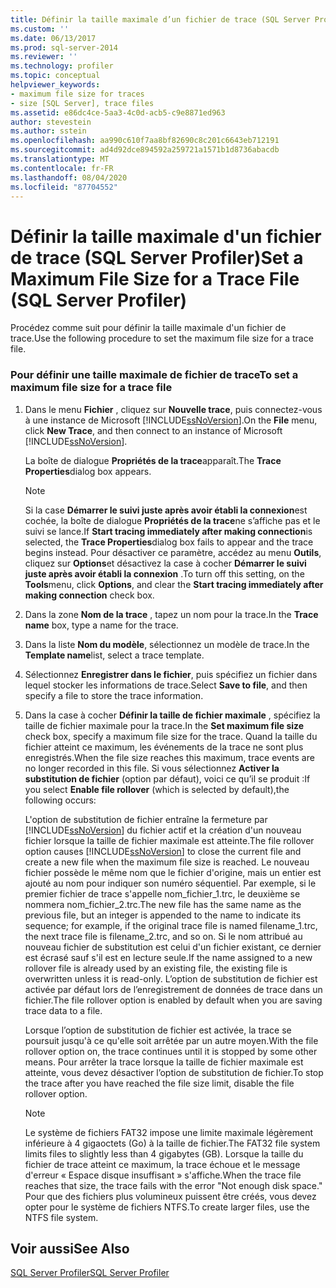 ```yaml
---
title: Définir la taille maximale d’un fichier de trace (SQL Server Profiler) | Microsoft Docs
ms.custom: ''
ms.date: 06/13/2017
ms.prod: sql-server-2014
ms.reviewer: ''
ms.technology: profiler
ms.topic: conceptual
helpviewer_keywords:
- maximum file size for traces
- size [SQL Server], trace files
ms.assetid: e86dc4ce-5aa3-4c0d-acb5-c9e8871ed963
author: stevestein
ms.author: sstein
ms.openlocfilehash: aa990c610f7aa8bf82690c8c201c6643eb712191
ms.sourcegitcommit: ad4d92dce894592a259721a1571b1d8736abacdb
ms.translationtype: MT
ms.contentlocale: fr-FR
ms.lasthandoff: 08/04/2020
ms.locfileid: "87704552"
---
```

# <a name="set-a-maximum-file-size-for-a-trace-file-sql-server-profiler"></a><span data-ttu-id="e2c51-102">Définir la taille maximale d'un fichier de trace (SQL Server Profiler)</span><span class="sxs-lookup"><span data-stu-id="e2c51-102">Set a Maximum File Size for a Trace File (SQL Server Profiler)</span></span>
  <span data-ttu-id="e2c51-103">Procédez comme suit pour définir la taille maximale d'un fichier de trace.</span><span class="sxs-lookup"><span data-stu-id="e2c51-103">Use the following procedure to set the maximum file size for a trace file.</span></span>  
  
### <a name="to-set-a-maximum-file-size-for-a-trace-file"></a><span data-ttu-id="e2c51-104">Pour définir une taille maximale de fichier de trace</span><span class="sxs-lookup"><span data-stu-id="e2c51-104">To set a maximum file size for a trace file</span></span>  
  
1.  <span data-ttu-id="e2c51-105">Dans le menu **Fichier** , cliquez sur **Nouvelle trace**, puis connectez-vous à une instance de Microsoft [!INCLUDE[ssNoVersion](../../includes/ssnoversion-md.md)].</span><span class="sxs-lookup"><span data-stu-id="e2c51-105">On the **File** menu, click **New Trace**, and then connect to an instance of Microsoft [!INCLUDE[ssNoVersion](../../includes/ssnoversion-md.md)].</span></span>  
  
     <span data-ttu-id="e2c51-106">La boîte de dialogue **Propriétés de la trace**apparaît.</span><span class="sxs-lookup"><span data-stu-id="e2c51-106">The **Trace Properties**dialog box appears.</span></span>  
  
    > [!NOTE]  
    >  <span data-ttu-id="e2c51-107">Si la case **Démarrer le suivi juste après avoir établi la connexion**est cochée, la boîte de dialogue **Propriétés de la trace**ne s’affiche pas et le suivi se lance.</span><span class="sxs-lookup"><span data-stu-id="e2c51-107">If **Start tracing immediately after making connection**is selected, the **Trace Properties**dialog box fails to appear and the trace begins instead.</span></span> <span data-ttu-id="e2c51-108">Pour désactiver ce paramètre, accédez au menu **Outils**, cliquez sur **Options**et désactivez la case à cocher **Démarrer le suivi juste après avoir établi la connexion** .</span><span class="sxs-lookup"><span data-stu-id="e2c51-108">To turn off this setting, on the **Tools**menu, click **Options**, and clear the **Start tracing immediately after making connection** check box.</span></span>  
  
2.  <span data-ttu-id="e2c51-109">Dans la zone **Nom de la trace** , tapez un nom pour la trace.</span><span class="sxs-lookup"><span data-stu-id="e2c51-109">In the **Trace name** box, type a name for the trace.</span></span>  
  
3.  <span data-ttu-id="e2c51-110">Dans la liste **Nom du modèle**, sélectionnez un modèle de trace.</span><span class="sxs-lookup"><span data-stu-id="e2c51-110">In the **Template name**list, select a trace template.</span></span>  
  
4.  <span data-ttu-id="e2c51-111">Sélectionnez **Enregistrer dans le fichier**, puis spécifiez un fichier dans lequel stocker les informations de trace.</span><span class="sxs-lookup"><span data-stu-id="e2c51-111">Select **Save to file**, and then specify a file to store the trace information.</span></span>  
  
5.  <span data-ttu-id="e2c51-112">Dans la case à cocher **Définir la taille de fichier maximale** , spécifiez la taille de fichier maximale pour la trace.</span><span class="sxs-lookup"><span data-stu-id="e2c51-112">In the **Set maximum file size** check box, specify a maximum file size for the trace.</span></span> <span data-ttu-id="e2c51-113">Quand la taille du fichier atteint ce maximum, les événements de la trace ne sont plus enregistrés.</span><span class="sxs-lookup"><span data-stu-id="e2c51-113">When the file size reaches this maximum, trace events are no longer recorded in this file.</span></span> <span data-ttu-id="e2c51-114">Si vous sélectionnez **Activer la substitution de fichier** (option par défaut), voici ce qu’il se produit :</span><span class="sxs-lookup"><span data-stu-id="e2c51-114">If you select **Enable file rollover** (which is selected by default),the following occurs:</span></span>  
  
     <span data-ttu-id="e2c51-115">L'option de substitution de fichier entraîne la fermeture par [!INCLUDE[ssNoVersion](../../includes/ssnoversion-md.md)] du fichier actif et la création d'un nouveau fichier lorsque la taille de fichier maximale est atteinte.</span><span class="sxs-lookup"><span data-stu-id="e2c51-115">The file rollover option causes [!INCLUDE[ssNoVersion](../../includes/ssnoversion-md.md)] to close the current file and create a new file when the maximum file size is reached.</span></span> <span data-ttu-id="e2c51-116">Le nouveau fichier possède le même nom que le fichier d'origine, mais un entier est ajouté au nom pour indiquer son numéro séquentiel. Par exemple, si le premier fichier de trace s'appelle nom_fichier_1.trc, le deuxième se nommera nom_fichier_2.trc.</span><span class="sxs-lookup"><span data-stu-id="e2c51-116">The new file has the same name as the previous file, but an integer is appended to the name to indicate its sequence; for example, if the original trace file is named filename_1.trc, the next trace file is filename_2.trc, and so on.</span></span> <span data-ttu-id="e2c51-117">Si le nom attribué au nouveau fichier de substitution est celui d'un fichier existant, ce dernier est écrasé sauf s'il est en lecture seule.</span><span class="sxs-lookup"><span data-stu-id="e2c51-117">If the name assigned to a new rollover file is already used by an existing file, the existing file is overwritten unless it is read-only.</span></span> <span data-ttu-id="e2c51-118">L’option de substitution de fichier est activée par défaut lors de l’enregistrement de données de trace dans un fichier.</span><span class="sxs-lookup"><span data-stu-id="e2c51-118">The file rollover option is enabled by default when you are saving trace data to a file.</span></span>  
  
     <span data-ttu-id="e2c51-119">Lorsque l’option de substitution de fichier est activée, la trace se poursuit jusqu'à ce qu'elle soit arrêtée par un autre moyen.</span><span class="sxs-lookup"><span data-stu-id="e2c51-119">With the file rollover option on, the trace continues until it is stopped by some other means.</span></span> <span data-ttu-id="e2c51-120">Pour arrêter la trace lorsque la taille de fichier maximale est atteinte, vous devez désactiver l’option de substitution de fichier.</span><span class="sxs-lookup"><span data-stu-id="e2c51-120">To stop the trace after you have reached the file size limit, disable the file rollover option.</span></span>  
  
    > [!NOTE]  
    >  <span data-ttu-id="e2c51-121">Le système de fichiers FAT32 impose une limite maximale légèrement inférieure à 4 gigaoctets (Go) à la taille de fichier.</span><span class="sxs-lookup"><span data-stu-id="e2c51-121">The FAT32 file system limits files to slightly less than 4 gigabytes (GB).</span></span> <span data-ttu-id="e2c51-122">Lorsque la taille du fichier de trace atteint ce maximum, la trace échoue et le message d'erreur « Espace disque insuffisant » s'affiche.</span><span class="sxs-lookup"><span data-stu-id="e2c51-122">When the trace file reaches that size, the trace fails with the error "Not enough disk space."</span></span> <span data-ttu-id="e2c51-123">Pour que des fichiers plus volumineux puissent être créés, vous devez opter pour le système de fichiers NTFS.</span><span class="sxs-lookup"><span data-stu-id="e2c51-123">To create larger files, use the NTFS file system.</span></span>  
  
## <a name="see-also"></a><span data-ttu-id="e2c51-124">Voir aussi</span><span class="sxs-lookup"><span data-stu-id="e2c51-124">See Also</span></span>  
 [<span data-ttu-id="e2c51-125">SQL Server Profiler</span><span class="sxs-lookup"><span data-stu-id="e2c51-125">SQL Server Profiler</span></span>](sql-server-profiler.md)  
  
  

